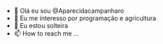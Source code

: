 - 👋 Olá eu sou @Aparecidacampanharo
- 👀 Eu me interesso por programação e agricultura
- 💞️ Eu estou solteira 
- 📫 How to reach me ...

<!---
Aparecidacampanharo/Aparecidacampanharo is a ✨ special ✨ repository because its `README.md` (this file) appears on your GitHub profile.
You can click the Preview link to take a look at your changes.
--->
